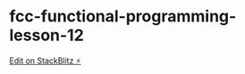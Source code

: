 # fcc-functional-programming-lesson-12

[Edit on StackBlitz ⚡️](https://stackblitz.com/edit/js-4hh4fb)